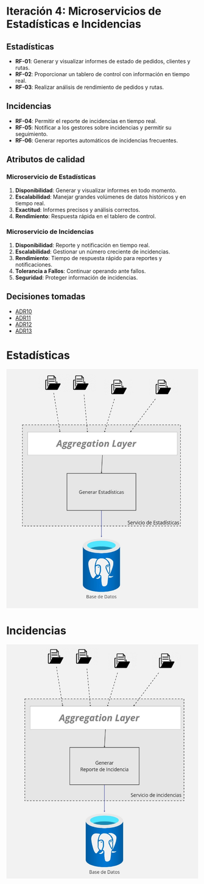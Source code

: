 # Iteración 4: Microservicios de Estadísticas e Incidencias

## Estadísticas
- **RF-01**: Generar y visualizar informes de estado de pedidos, clientes y rutas.
- **RF-02**: Proporcionar un tablero de control con información en tiempo real.
- **RF-03**: Realizar análisis de rendimiento de pedidos y rutas.

## Incidencias
- **RF-04**: Permitir el reporte de incidencias en tiempo real.
- **RF-05**: Notificar a los gestores sobre incidencias y permitir su seguimiento.
- **RF-06**: Generar reportes automáticos de incidencias frecuentes.

## Atributos de calidad

### Microservicio de Estadísticas
1. **Disponibilidad**: Generar y visualizar informes en todo momento.
2. **Escalabilidad**: Manejar grandes volúmenes de datos históricos y en tiempo real.
3. **Exactitud**: Informes precisos y análisis correctos.
4. **Rendimiento**: Respuesta rápida en el tablero de control.

### Microservicio de Incidencias
1. **Disponibilidad**: Reporte y notificación en tiempo real.
2. **Escalabilidad**: Gestionar un número creciente de incidencias.
3. **Rendimiento**: Tiempo de respuesta rápido para reportes y notificaciones.
4. **Tolerancia a Fallos**: Continuar operando ante fallos.
5. **Seguridad**: Proteger información de incidencias.




## Decisiones tomadas

* [ADR10](https://github.com/CowsmonDev/Software-System-Design-TPE/blob/main/TP-ADD/Template-ADRs/ADR10.md)
* [ADR11](https://github.com/CowsmonDev/Software-System-Design-TPE/blob/main/TP-ADD/Template-ADRs/ADR11.md)
* [ADR12](https://github.com/CowsmonDev/Software-System-Design-TPE/blob/main/TP-ADD/Template-ADRs/ADR12.md)
* [ADR13](https://github.com/CowsmonDev/Software-System-Design-TPE/blob/main/TP-ADD/Template-ADRs/ADR13.md)


# Estadísticas
![imagen](https://github.com/CowsmonDev/Software-System-Design-TPE/blob/main/TP-ADD/images/estadisticas_agregation_layer.jpg)


# Incidencias
![imagen](https://github.com/CowsmonDev/Software-System-Design-TPE/blob/main/TP-ADD/images/incidencias_agregation_layer.jpg)


